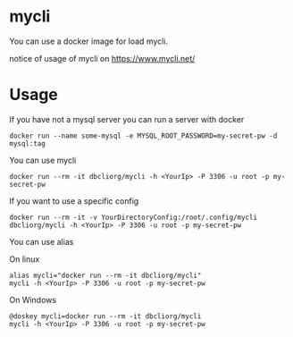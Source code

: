 # mycli

You can use a docker image for load mycli.

notice of usage of mycli on https://www.mycli.net/

# Usage

If you have not a mysql server you can run a server with docker

```
docker run --name some-mysql -e MYSQL_ROOT_PASSWORD=my-secret-pw -d mysql:tag
```

You can use mycli

```
docker run --rm -it dbcliorg/mycli -h <YourIp> -P 3306 -u root -p my-secret-pw
```

If you want to use a specific config

```
docker run --rm -it -v YourDirectoryConfig:/root/.config/mycli dbcliorg/mycli -h <YourIp> -P 3306 -u root -p my-secret-pw
```

You can use alias

On linux

```
alias mycli="docker run --rm -it dbcliorg/mycli"
mycli -h <YourIp> -P 3306 -u root -p my-secret-pw
```

On Windows

```
@doskey mycli=docker run --rm -it dbcliorg/mycli
mycli -h <YourIp> -P 3306 -u root -p my-secret-pw
```

